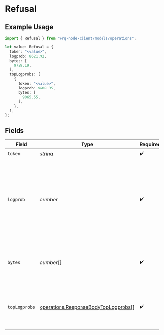 # Refusal

## Example Usage

```typescript
import { Refusal } from "orq-node-client/models/operations";

let value: Refusal = {
  token: "<value>",
  logprob: 8621.92,
  bytes: [
    9729.19,
  ],
  topLogprobs: [
    {
      token: "<value>",
      logprob: 9608.35,
      bytes: [
        9065.55,
      ],
    },
  ],
};
```

## Fields

| Field                                                                                                                                                              | Type                                                                                                                                                               | Required                                                                                                                                                           | Description                                                                                                                                                        |
| ------------------------------------------------------------------------------------------------------------------------------------------------------------------ | ------------------------------------------------------------------------------------------------------------------------------------------------------------------ | ------------------------------------------------------------------------------------------------------------------------------------------------------------------ | ------------------------------------------------------------------------------------------------------------------------------------------------------------------ |
| `token`                                                                                                                                                            | *string*                                                                                                                                                           | :heavy_check_mark:                                                                                                                                                 | The token.                                                                                                                                                         |
| `logprob`                                                                                                                                                          | *number*                                                                                                                                                           | :heavy_check_mark:                                                                                                                                                 | The log probability of this token, if it is within the top 20 most likely tokens. Otherwise, the value -9999.0 is used to signify that the token is very unlikely. |
| `bytes`                                                                                                                                                            | *number*[]                                                                                                                                                         | :heavy_check_mark:                                                                                                                                                 | A list of integers representing the UTF-8 bytes representation of the token.                                                                                       |
| `topLogprobs`                                                                                                                                                      | [operations.ResponseBodyTopLogprobs](../../models/operations/responsebodytoplogprobs.md)[]                                                                         | :heavy_check_mark:                                                                                                                                                 | List of the most likely tokens and their log probability, at this token position.                                                                                  |